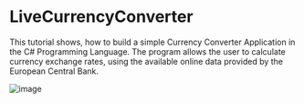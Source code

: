 # LiveCurrencyConverter
This tutorial shows, how to build a simple Currency Converter Application in the C# Programming Language. 
The program allows the user to calculate currency exchange rates, using the available online data provided by the European Central Bank.



![image](https://user-images.githubusercontent.com/33912144/138612197-50b6bd09-5ca2-4d48-9c30-9cbd6b70a93e.png)
